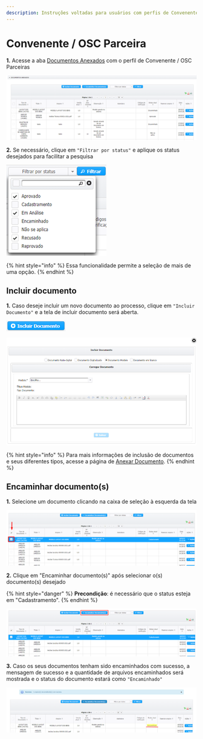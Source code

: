 ```yaml
---
description: Instruções voltadas para usuários com perfis de Convenente/OSCs parceiras
---
```


# Convenente / OSC Parceira

**1.** Acesse a aba [Documentos Anexados](../aba-documentos-anexados/) com o perfil de Convenente / OSC Parceiras

![](<../../.gitbook/assets/image (467).png>)

**2.** Se necessário, clique em `"Filtrar por status"` e aplique os status desejados para facilitar a pesquisa&#x20;

![](<../../.gitbook/assets/image (459).png>)

{% hint style="info" %}
Essa funcionalidade permite a seleção de mais de uma opção.
{% endhint %}

## Incluir documento

**1.** Caso deseje incluir um novo documento ao processo, clique em `"Incluir Documento"` e a tela de incluir documento será aberta.

![](<../../.gitbook/assets/image (465) (1).png>)

![Tela de inclusão de documentos](<../../.gitbook/assets/image (462).png>)

{% hint style="info" %}
Para mais informações de inclusão de documentos e seus diferentes tipos, acesse a  página de [Anexar Documento](../aba-documentos-anexados/anexar-documento/#tipos-de-documento).
{% endhint %}

## Encaminhar documento(s)

**1.** Selecione um documento clicando na caixa de seleção à esquerda da tela

![](<../../.gitbook/assets/image (113).png>)

**2.** Clique em "Encaminhar documento(s)" após selecionar o(s) documento(s) desejado

{% hint style="danger" %}
**Precondição**: é necessário que o status esteja em "Cadastramento".
{% endhint %}

![](<../../.gitbook/assets/image (463).png>)

**3.** Caso os seus documentos tenham sido encaminhados com sucesso, a mensagem de sucesso e a quantidade de arquivos encaminhados será mostrada e o status do documento estará como `"Encaminhado"`

![](<../../.gitbook/assets/image (456).png>)
